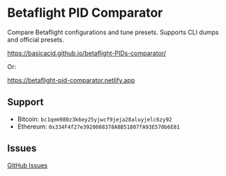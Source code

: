 # Betaflight PID Comparator

Compare Betaflight configurations and tune presets. Supports CLI dumps and official presets.

https://basicacid.github.io/betaflight-PIDs-comparator/

Or:

https://betaflight-pid-comparator.netlify.app

## Support

- Bitcoin: `bc1qem980z3k6ey25yjwcf9jeja28aluyjelc6zy92`
- Ethereum: `0x334F4f27e3920088378A8B51807fA93E570b6E81`

## Issues

[GitHub Issues](https://github.com/BasicAcid/betaflight-PIDs-comparator/issues)
